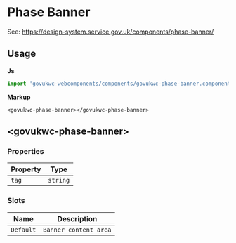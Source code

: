 # Phase Banner

See: https://design-system.service.gov.uk/components/phase-banner/

## Usage

**Js**

```javascript
import 'govukwc-webcomponents/components/govukwc-phase-banner.component.js';
```

**Markup**

```markup
<govukwc-phase-banner></govukwc-phase-banner>
```



## &lt;govukwc-phase-banner&gt;


### Properties

| Property  |  Type     |
|-----------|-----------|
| `tag` | `string` |


### Slots

| Name  |  Description     |
|-----------|-----------|
| `Default` | `Banner content area` |



